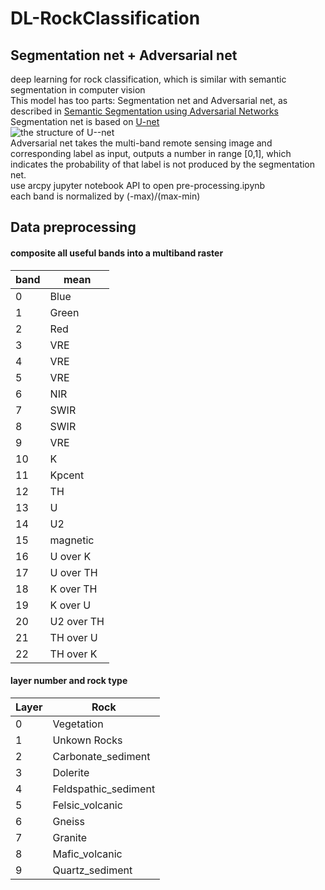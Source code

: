 # DL-RockClassification
## Segmentation net + Adversarial net
deep learning for rock classification, which is similar with semantic segmentation in computer vision<br>
This model has too parts: Segmentation net and Adversarial net, as described in [Semantic Segmentation using Adversarial Networks](https://arxiv.org/pdf/1611.08408.pdf)<br> 
Segmentation net is based on [U-net](https://arxiv.org/pdf/1505.04597.pdf)<br>
![the structure of U--net](https://lmb.informatik.uni-freiburg.de/people/ronneber/u-net/u-net-architecture.png)<br>
Adversarial net takes the multi-band remote sensing image and corresponding label as input, outputs a number in range [0,1], which indicates the probability of that label is not produced by the segmentation net.<br> 
use arcpy jupyter notebook API to open pre-processing.ipynb<br>
each band is normalized by (-max)/(max-min)<br>

## Data preprocessing
#### composite all useful bands into a multiband raster
| band  | mean |
|-------|------|
| 0     | Blue |
| 1     | Green |
| 2     | Red |
| 3     | VRE |
| 4     | VRE |
| 5     | VRE |
| 6     | NIR |
| 7     | SWIR |
| 8     | SWIR |
| 9     | VRE |
| 10    | K |
| 11    | Kpcent |
| 12    | TH |
| 13    | U |
| 14    | U2 |
| 15    | magnetic |
| 16    | U over K |
| 17    | U over TH |
| 18    | K over TH |
| 19    | K over U |
| 20    | U2 over TH |
| 21    | TH over U |
| 22    | TH over K |

#### layer number and rock type
| Layer | Rock |
|-------|------|
| 0     | Vegetation|
| 1     | Unkown Rocks|
| 2     | Carbonate_sediment|
| 3     | Dolerite|
| 4     | Feldspathic_sediment|
| 5     | Felsic_volcanic|
| 6     | Gneiss|
| 7     | Granite|
| 8     | Mafic_volcanic|
| 9     | Quartz_sediment|